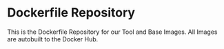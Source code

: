 # Dockerfile Repository

This is the Dockerfile Repository for our Tool and Base Images. All Images are autobuilt to the Docker Hub.
